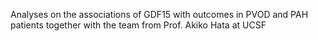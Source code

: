 Analyses on the associations of GDF15 with outcomes in PVOD and PAH patients together with the team from Prof. Akiko Hata at UCSF
